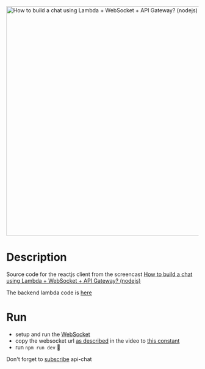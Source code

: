 <a href="https://youtu.be/BcWD-M2PJ-8" target="_blank">
  <img width="600" src="./assets/cover.png" alt="How to build a chat using Lambda + WebSocket + API Gateway? (nodejs)" />
</a>

# Description

Source code for the reactjs client from the screencast <a href="https://youtu.be/BcWD-M2PJ-8" target="_blank">How to build a chat using Lambda + WebSocket + API Gateway? (nodejs)</a>

The backend lambda code is [here](https://github.com/alexkrkn/lambda-websocket-server)

# Run

- setup and run the [WebSocket](https://github.com/alexkrkn/lambda-websocket-server)
- copy the websocket url <a href="https://youtu.be/BcWD-M2PJ-8?t=1103">as described</a> in the video to [this constant](src/App.tsx#L4)
- run `npm run dev` 🚀


Don't forget to <a href="https://www.youtube.com/bitesizeacademy?sub_confirmation=1">subscribe</a>
api-chat
